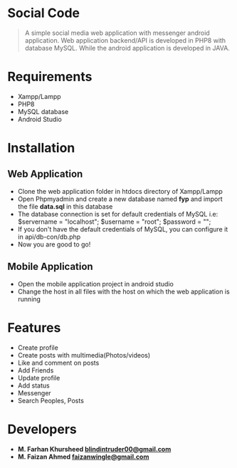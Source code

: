 # Social Code
> A simple social media web application with messenger android application. Web application backend/API is developed in PHP8 with database MySQL. While the android application is developed in JAVA.

# Requirements
* Xampp/Lampp
* PHP8
* MySQL database
* Android Studio

# Installation

## Web Application
* Clone the web application folder in htdocs directory of Xampp/Lampp
* Open Phpmyadmin and create a new database named **fyp** and import the file **data.sql** in this database
* The database connection is set for default credentials of MySQL i.e: $servername = "localhost"; $username = "root"; $password = "";
* If you don't have the default credentials of MySQL, you can configure it in api/db-con/db.php
* Now you are good to go!

## Mobile Application
* Open the mobile application project in android studio
* Change the host in all files with the host on which the web application is running

# Features
* Create profile
* Create posts with multimedia(Photos/videos)
* Like and comment on posts
* Add Friends
* Update profile
* Add status
* Messenger
* Search Peoples, Posts

# Developers
* **M. Farhan Khursheed  blindintruder00@gmail.com**
* **M. Faizan Ahmed  faizanwingle@gmail.com**
